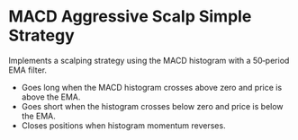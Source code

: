 # MACD Aggressive Scalp Simple Strategy

Implements a scalping strategy using the MACD histogram with a 50‑period EMA filter.

- Goes long when the MACD histogram crosses above zero and price is above the EMA.
- Goes short when the histogram crosses below zero and price is below the EMA.
- Closes positions when histogram momentum reverses.
